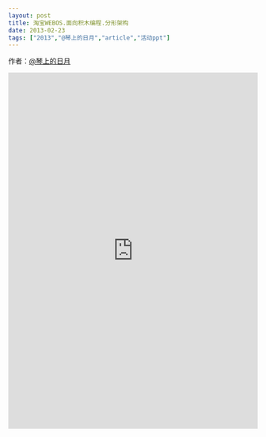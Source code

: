 ```yaml
---
layout: post
title: 淘宝WEBOS.面向积木编程.分形架构
date: 2013-02-23
tags: ["2013","@琴上的日月","article","活动ppt"]
---
```


作者：[@琴上的日月](http://weibo.com/u/2404331851)

<embed src="http://greenteajug.github.io/images/WEBOS.面向积木编程.分形架构微活动分享版.pdf" type="application/pdf" height="720" width="100%" />